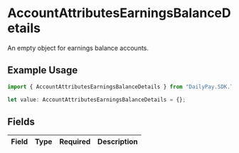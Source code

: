 # AccountAttributesEarningsBalanceDetails

An empty object for earnings balance accounts.

## Example Usage

```typescript
import { AccountAttributesEarningsBalanceDetails } from "DailyPay.SDK.Typescript/models";

let value: AccountAttributesEarningsBalanceDetails = {};
```

## Fields

| Field       | Type        | Required    | Description |
| ----------- | ----------- | ----------- | ----------- |